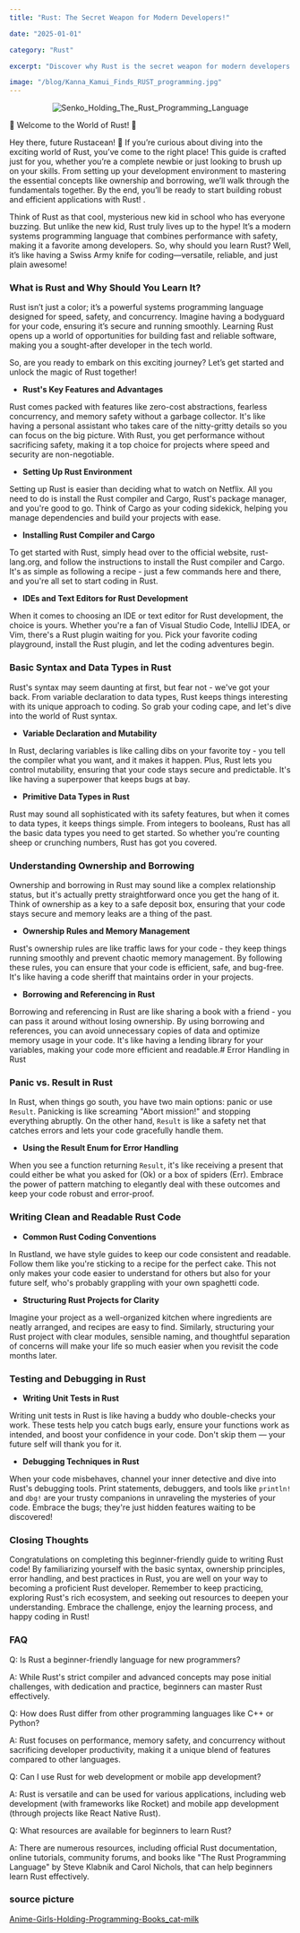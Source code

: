 ```yaml
---
title: "Rust: The Secret Weapon for Modern Developers!"

date: "2025-01-01"

category: "Rust"

excerpt: "Discover why Rust is the secret weapon for modern developers! Learn its key features"

image: "/blog/Kanna_Kamui_Finds_RUST_programming.jpg"
---
```

<p align="center">
  <img src="/blog/Senko_Holding_The_Rust_Programming_Language.png" alt="Senko_Holding_The_Rust_Programming_Language" />
</p>

🌟 Welcome to the World of Rust! 🌟

Hey there, future Rustacean! 🦀 If you’re curious about diving into the exciting world of Rust, you’ve come to the right place! This guide is crafted just for you, whether you’re a complete newbie or just looking to brush up on your skills. From setting up your development environment to mastering the essential concepts like ownership and borrowing, we’ll walk through the fundamentals together. By the end, you’ll be ready to start building robust and efficient applications with Rust! .

Think of Rust as that cool, mysterious new kid in school who has everyone buzzing. But unlike the new kid, Rust truly lives up to the hype! It’s a modern systems programming language that combines performance with safety, making it a favorite among developers. So, why should you learn Rust? Well, it’s like having a Swiss Army knife for coding—versatile, reliable, and just plain awesome!

### **What is Rust and Why Should You Learn It?** 

Rust isn’t just a color; it’s a powerful systems programming language designed for speed, safety, and concurrency. Imagine having a bodyguard for your code, ensuring it’s secure and running smoothly. Learning Rust opens up a world of opportunities for building fast and reliable software, making you a sought-after developer in the tech world.

So, are you ready to embark on this exciting journey? Let’s get started and unlock the magic of Rust together!

- **Rust's Key Features and Advantages**

Rust comes packed with features like zero-cost abstractions, fearless concurrency, and memory safety without a garbage collector. It's like having a personal assistant who takes care of the nitty-gritty details so you can focus on the big picture. With Rust, you get performance without sacrificing safety, making it a top choice for projects where speed and security are non-negotiable.

- **Setting Up Rust Environment**

Setting up Rust is easier than deciding what to watch on Netflix. All you need to do is install the Rust compiler and Cargo, Rust's package manager, and you're good to go. Think of Cargo as your coding sidekick, helping you manage dependencies and build your projects with ease.

- **Installing Rust Compiler and Cargo**

To get started with Rust, simply head over to the official website, rust-lang.org, and follow the instructions to install the Rust compiler and Cargo. It's as simple as following a recipe - just a few commands here and there, and you're all set to start coding in Rust.

- **IDEs and Text Editors for Rust Development**

When it comes to choosing an IDE or text editor for Rust development, the choice is yours. Whether you're a fan of Visual Studio Code, IntelliJ IDEA, or Vim, there's a Rust plugin waiting for you. Pick your favorite coding playground, install the Rust plugin, and let the coding adventures begin.

### **Basic Syntax and Data Types in Rust**

Rust's syntax may seem daunting at first, but fear not - we've got your back. From variable declaration to data types, Rust keeps things interesting with its unique approach to coding. So grab your coding cape, and let's dive into the world of Rust syntax.

- **Variable Declaration and Mutability**

In Rust, declaring variables is like calling dibs on your favorite toy - you tell the compiler what you want, and it makes it happen. Plus, Rust lets you control mutability, ensuring that your code stays secure and predictable. It's like having a superpower that keeps bugs at bay.

- **Primitive Data Types in Rust**

Rust may sound all sophisticated with its safety features, but when it comes to data types, it keeps things simple. From integers to booleans, Rust has all the basic data types you need to get started. So whether you're counting sheep or crunching numbers, Rust has got you covered.

### **Understanding Ownership and Borrowing**

Ownership and borrowing in Rust may sound like a complex relationship status, but it's actually pretty straightforward once you get the hang of it. Think of ownership as a key to a safe deposit box, ensuring that your code stays secure and memory leaks are a thing of the past.

- **Ownership Rules and Memory Management**

Rust's ownership rules are like traffic laws for your code - they keep things running smoothly and prevent chaotic memory management. By following these rules, you can ensure that your code is efficient, safe, and bug-free. It's like having a code sheriff that maintains order in your projects.

- **Borrowing and Referencing in Rust**

Borrowing and referencing in Rust are like sharing a book with a friend - you can pass it around without losing ownership. By using borrowing and references, you can avoid unnecessary copies of data and optimize memory usage in your code. It's like having a lending library for your variables, making your code more efficient and readable.# Error Handling in Rust

### Panic vs. Result in Rust

In Rust, when things go south, you have two main options: panic or use `Result`. Panicking is like screaming "Abort mission!" and stopping everything abruptly. On the other hand, `Result` is like a safety net that catches errors and lets your code gracefully handle them.

- **Using the Result Enum for Error Handling**

When you see a function returning `Result`, it's like receiving a present that could either be what you asked for (Ok) or a box of spiders (Err). Embrace the power of pattern matching to elegantly deal with these outcomes and keep your code robust and error-proof.

### Writing Clean and Readable Rust Code

- **Common Rust Coding Conventions**

In Rustland, we have style guides to keep our code consistent and readable. Follow them like you're sticking to a recipe for the perfect cake. This not only makes your code easier to understand for others but also for your future self, who's probably grappling with your own spaghetti code.

- **Structuring Rust Projects for Clarity**

Imagine your project as a well-organized kitchen where ingredients are neatly arranged, and recipes are easy to find. Similarly, structuring your Rust project with clear modules, sensible naming, and thoughtful separation of concerns will make your life so much easier when you revisit the code months later.

### **Testing and Debugging in Rust**

- **Writing Unit Tests in Rust**

Writing unit tests in Rust is like having a buddy who double-checks your work. These tests help you catch bugs early, ensure your functions work as intended, and boost your confidence in your code. Don't skip them — your future self will thank you for it.

- **Debugging Techniques in Rust**

When your code misbehaves, channel your inner detective and dive into Rust's debugging tools. Print statements, debuggers, and tools like `println!` and `dbg!` are your trusty companions in unraveling the mysteries of your code. Embrace the bugs; they're just hidden features waiting to be discovered!

### **Closing Thoughts**

Congratulations on completing this beginner-friendly guide to writing Rust code! By familiarizing yourself with the basic syntax, ownership principles, error handling, and best practices in Rust, you are well on your way to becoming a proficient Rust developer. Remember to keep practicing, exploring Rust's rich ecosystem, and seeking out resources to deepen your understanding. Embrace the challenge, enjoy the learning process, and happy coding in Rust!

### **FAQ**

Q: Is Rust a beginner-friendly language for new programmers?

A: While Rust's strict compiler and advanced concepts may pose initial challenges, with dedication and practice, beginners can master Rust effectively.

Q: How does Rust differ from other programming languages like C++ or Python?

A: Rust focuses on performance, memory safety, and concurrency without sacrificing developer productivity, making it a unique blend of features compared to other languages.

Q: Can I use Rust for web development or mobile app development?

A: Rust is versatile and can be used for various applications, including web development (with frameworks like Rocket) and mobile app development (through projects like React Native Rust).

Q: What resources are available for beginners to learn Rust?

A: There are numerous resources, including official Rust documentation, online tutorials, community forums, and books like "The Rust Programming Language" by Steve Klabnik and Carol Nichols, that can help beginners learn Rust effectively.

### source picture

[Anime-Girls-Holding-Programming-Books_cat-milk](https://github.com/cat-milk/Anime-Girls-Holding-Programming-Books/)
